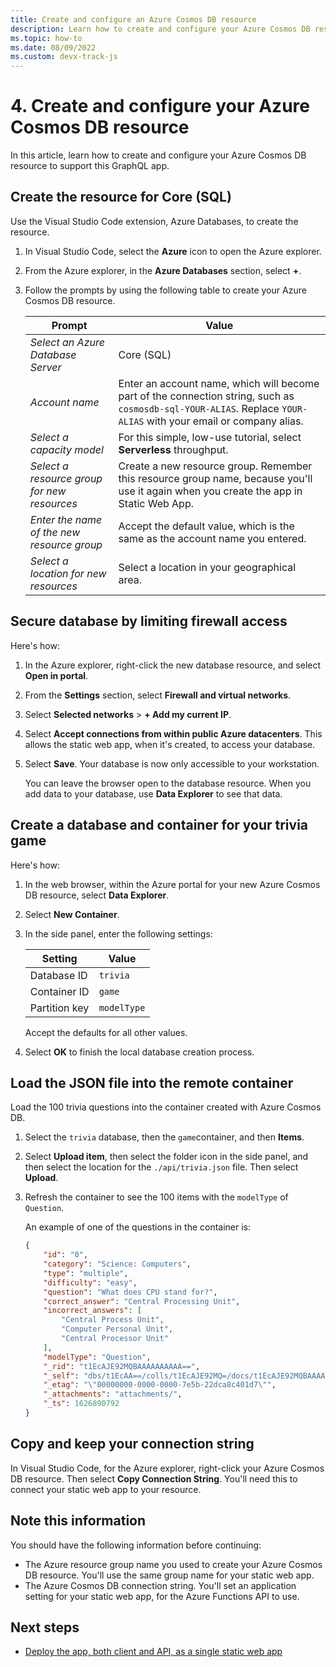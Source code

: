 ```yaml
---
title: Create and configure an Azure Cosmos DB resource
description: Learn how to create and configure your Azure Cosmos DB resource to support this GraphQL app.
ms.topic: how-to
ms.date: 08/09/2022
ms.custom: devx-track-js
---
```


# 4. Create and configure your Azure Cosmos DB resource

In this article, learn how to create and configure your Azure Cosmos DB resource to support this GraphQL app.

## Create the resource for Core (SQL)

Use the Visual Studio Code extension, Azure Databases, to create the resource. 

1. In Visual Studio Code, select the **Azure** icon to open the Azure explorer.
1. From the Azure explorer, in the **Azure Databases** section, select **+**.
1. Follow the prompts by using the following table to create your Azure Cosmos DB resource.

    |Prompt|Value|
    |--|--|
    |*Select an Azure Database Server*|Core (SQL)|
    |*Account name*|Enter an account name, which will become part of the connection string, such as `cosmosdb-sql-YOUR-ALIAS`. Replace `YOUR-ALIAS` with your email or company alias. |
    |*Select a capacity model*|For this simple, low-use tutorial, select **Serverless** throughput.|
    |*Select a resource group for new resources*|Create a new resource group. Remember this resource group name, because you'll use it again when you create the app in Static Web App.|
    |*Enter the name of the new resource group*|Accept the default value, which is the same as the account name you entered.| 
    |*Select a location for new resources*|Select a location in your geographical area.|

## Secure database by limiting firewall access

Here's how:

1. In the Azure explorer, right-click the new database resource, and select **Open in portal**.
1. From the **Settings** section, select **Firewall and virtual networks**.
1. Select **Selected networks** > **+ Add my current IP**.
1. Select **Accept connections from within public Azure datacenters**. This allows the static web app, when it's created, to access your database.
1. Select **Save**. Your database is now only accessible to your workstation. 

    You can leave the browser open to the database resource. When you add data to your database, use **Data Explorer** to see that data. 

## Create a database and container for your trivia game

Here's how:

1. In the web browser, within the Azure portal for your new Azure Cosmos DB resource, select **Data Explorer**.
1. Select **New Container**.
1. In the side panel, enter the following settings:

    |Setting|Value|
    |--|--|
    |Database ID|`trivia`|
    |Container ID|`game`|
    |Partition key|`modelType`|

    Accept the defaults for all other values.

1. Select **OK** to finish the local database creation process. 

## Load the JSON file into the remote container

Load the 100 trivia questions into the container created with Azure Cosmos DB. 

1. Select the `trivia` database, then the `game`container, and then **Items**. 
1. Select **Upload item**, then select the folder icon in the side panel, and then select the location for the `./api/trivia.json` file. Then select **Upload**. 
1. Refresh the container to see the 100 items with the `modelType` of `Question`.

    An example of one of the questions in the container is:

    ```json
    {
        "id": "0",
        "category": "Science: Computers",
        "type": "multiple",
        "difficulty": "easy",
        "question": "What does CPU stand for?",
        "correct_answer": "Central Processing Unit",
        "incorrect_answers": [
            "Central Process Unit",
            "Computer Personal Unit",
            "Central Processor Unit"
        ],
        "modelType": "Question",
        "_rid": "t1EcAJE92MQBAAAAAAAAAA==",
        "_self": "dbs/t1EcAA==/colls/t1EcAJE92MQ=/docs/t1EcAJE92MQBAAAAAAAAAA==/",
        "_etag": "\"00000000-0000-0000-7e5b-22dca8c401d7\"",
        "_attachments": "attachments/",
        "_ts": 1626890792
    }
    ```

## Copy and keep your connection string 

In Visual Studio Code, for the Azure explorer, right-click your Azure Cosmos DB resource. Then select **Copy Connection String**. You'll need this to connect your static web app to your resource.

## Note this information

You should have the following information before continuing:

* The Azure resource group name you used to create your Azure Cosmos DB resource. You'll use the same group name for your static web app.
* The Azure Cosmos DB connection string. You'll set an application setting for your static web app, for the Azure Functions API to use. 

## Next steps

* [Deploy the app, both client and API, as a single static web app](remote-deployment.md)
